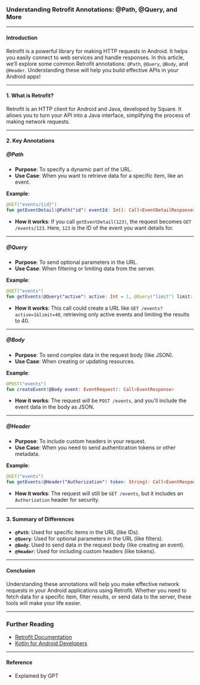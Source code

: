 
### **Understanding Retrofit Annotations: @Path, @Query, and More**
---
#### **Introduction**

Retrofit is a powerful library for making HTTP requests in Android. It helps you easily connect to web services and handle responses. In this article, we’ll explore some common Retrofit annotations: `@Path`, `@Query`, `@Body`, and `@Header`. Understanding these will help you build effective APIs in your Android apps!

---

#### **1. What is Retrofit?**

Retrofit is an HTTP client for Android and Java, developed by Square. It allows you to turn your API into a Java interface, simplifying the process of making network requests.

---

#### **2. Key Annotations**

##### **@Path**

- **Purpose**: To specify a dynamic part of the URL.
- **Use Case**: When you want to retrieve data for a specific item, like an event.
  
**Example**:

```kotlin
@GET("events/{id}")
fun getEventDetail(@Path("id") eventId: Int): Call<EventDetailResponse>
```

- **How it works**: If you call `getEventDetail(123)`, the request becomes `GET /events/123`. Here, `123` is the ID of the event you want details for.

---

##### **@Query**

- **Purpose**: To send optional parameters in the URL.
- **Use Case**: When filtering or limiting data from the server.

**Example**:

```kotlin
@GET("events")
fun getEvents(@Query("active") active: Int = 1, @Query("limit") limit: Int = 40): Call<EventResponse>
```

- **How it works**: This call could create a URL like `GET /events?active=1&limit=40`, retrieving only active events and limiting the results to 40.

---

##### **@Body**

- **Purpose**: To send complex data in the request body (like JSON).
- **Use Case**: When creating or updating resources.

**Example**:

```kotlin
@POST("events")
fun createEvent(@Body event: EventRequest): Call<EventResponse>
```

- **How it works**: The request will be `POST /events`, and you’ll include the event data in the body as JSON.

---

##### **@Header**

- **Purpose**: To include custom headers in your request.
- **Use Case**: When you need to send authentication tokens or other metadata.

**Example**:

```kotlin
@GET("events")
fun getEvents(@Header("Authorization") token: String): Call<EventResponse>
```

- **How it works**: The request will still be `GET /events`, but it includes an `Authorization` header for security.

---

#### **3. Summary of Differences**

- **`@Path`**: Used for specific items in the URL (like IDs).
- **`@Query`**: Used for optional parameters in the URL (like filters).
- **`@Body`**: Used to send data in the request body (like creating an event).
- **`@Header`**: Used for including custom headers (like tokens).

---

#### **Conclusion**

Understanding these annotations will help you make effective network requests in your Android applications using Retrofit. Whether you need to fetch data for a specific item, filter results, or send data to the server, these tools will make your life easier.

---

### **Further Reading**

- [Retrofit Documentation](https://square.github.io/retrofit/)
- [Kotlin for Android Developers](https://developer.android.com/kotlin)

---
#### Reference
- Explained by GPT
